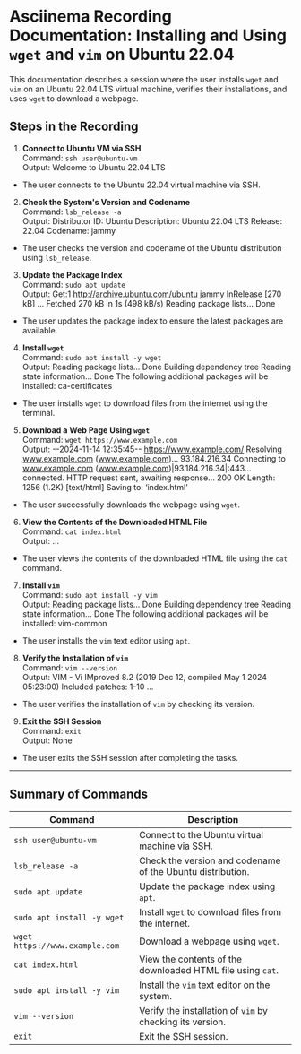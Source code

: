 # Asciinema Recording Documentation: Installing and Using `wget` and `vim` on Ubuntu 22.04

This documentation describes a session where the user installs `wget` and `vim` on an Ubuntu 22.04 LTS virtual machine, verifies their installations, and uses `wget` to download a webpage.

## Steps in the Recording

1. **Connect to Ubuntu VM via SSH**  
   Command: `ssh user@ubuntu-vm`  
   Output:  Welcome to Ubuntu 22.04 LTS
- The user connects to the Ubuntu 22.04 virtual machine via SSH.

2. **Check the System's Version and Codename**  
Command: `lsb_release -a`  
Output:  Distributor ID: Ubuntu Description: Ubuntu 22.04 LTS Release: 22.04 Codename: jammy
- The user checks the version and codename of the Ubuntu distribution using `lsb_release`.

3. **Update the Package Index**  
Command: `sudo apt update`  
Output:  Get:1 http://archive.ubuntu.com/ubuntu jammy InRelease [270 kB] ... Fetched 270 kB in 1s (498 kB/s) Reading package lists... Done
- The user updates the package index to ensure the latest packages are available.

4. **Install `wget`**  
Command: `sudo apt install -y wget`  
Output:  Reading package lists... Done Building dependency tree
Reading state information... Done The following additional packages will be installed: ca-certificates
- The user installs `wget` to download files from the internet using the terminal.

5. **Download a Web Page Using `wget`**  
Command: `wget https://www.example.com`  
Output:  --2024-11-14 12:35:45-- https://www.example.com/ Resolving www.example.com (www.example.com)... 93.184.216.34 Connecting to www.example.com (www.example.com)|93.184.216.34|:443... connected. HTTP request sent, awaiting response... 200 OK Length: 1256 (1.2K) [text/html] Saving to: ‘index.html’
- The user successfully downloads the webpage using `wget`.

6. **View the Contents of the Downloaded HTML File**  
Command: `cat index.html`  
Output:  <!doctype html> ...
- The user views the contents of the downloaded HTML file using the `cat` command.

7. **Install `vim`**  
Command: `sudo apt install -y vim`  
Output:  Reading package lists... Done Building dependency tree
Reading state information... Done The following additional packages will be installed: vim-common
- The user installs the `vim` text editor using `apt`.

8. **Verify the Installation of `vim`**  
Command: `vim --version`  
Output:  VIM - Vi IMproved 8.2 (2019 Dec 12, compiled May 1 2024 05:23:00) Included patches: 1-10 ...
- The user verifies the installation of `vim` by checking its version.

9. **Exit the SSH Session**  
Command: `exit`  
Output: None  
- The user exits the SSH session after completing the tasks.

---

## Summary of Commands

| Command                                | Description                                                                      |
|----------------------------------------|----------------------------------------------------------------------------------|
| `ssh user@ubuntu-vm`                   | Connect to the Ubuntu virtual machine via SSH.                                   |
| `lsb_release -a`                       | Check the version and codename of the Ubuntu distribution.                       |
| `sudo apt update`                      | Update the package index using `apt`.                                            |
| `sudo apt install -y wget`             | Install `wget` to download files from the internet.                              |
| `wget https://www.example.com`         | Download a webpage using `wget`.                                                 |
| `cat index.html`                       | View the contents of the downloaded HTML file using `cat`.                       |
| `sudo apt install -y vim`              | Install the `vim` text editor on the system.                                     |
| `vim --version`                        | Verify the installation of `vim` by checking its version.                        |
| `exit`                                 | Exit the SSH session.                                                            |

